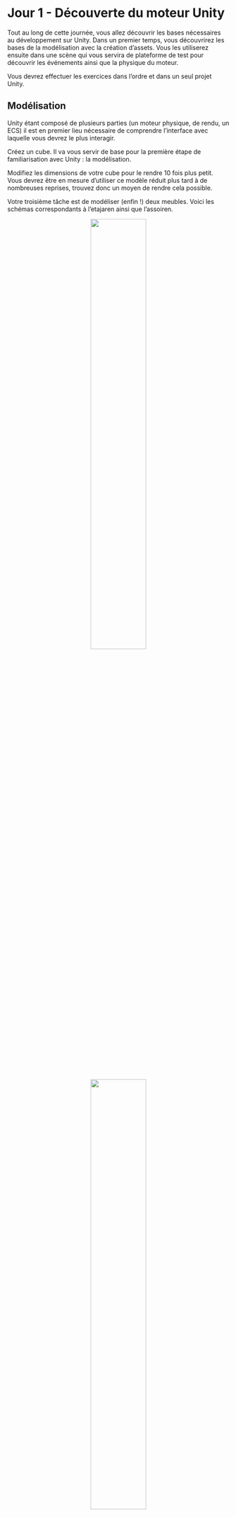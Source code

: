# Jour 1 - Découverte du moteur Unity

Tout au long de cette journée, vous allez découvrir les bases nécessaires au développement sur Unity.
Dans un premier temps, vous découvrirez les bases de la modélisation avec la création d’assets.
Vous les utiliserez ensuite dans une scène qui vous servira de plateforme de test pour découvrir les événements ainsi que la physique du moteur.

Vous devrez effectuer les exercices dans l’ordre et dans un seul projet Unity.

## Modélisation

Unity étant composé de plusieurs parties (un moteur physique, de rendu, un ECS) il est en premier lieu nécessaire de comprendre l’interface avec laquelle vous devrez le plus interagir.

Créez un cube. Il va vous servir de base pour la première étape de familiarisation avec Unity : la modélisation.

Modifiez les dimensions de votre cube pour le rendre 10 fois plus petit. Vous devrez être en mesure d’utiliser ce modèle réduit plus tard à de nombreuses reprises, trouvez donc un moyen de rendre cela possible.

Votre troisième tâche est de modéliser (enfin !) deux meubles.
Voici les schémas correspondants à l’etajaren ainsi que l’assoiren.

<div align="center">
  <img src=".github/assets/arvr_1.jpg" width=50%"/>
</div>

<div align="center">
  <img src=".github/assets/arvr_2.jpg" width=50%"/>
</div>

## IKEO War

Passons à présent à l’étape de programmation.
Les scripts que vous écrirez tout au long de cette piscine utilisent le langage C#.
Un conseil : la documentation officielle de Unity est très utile.

Commençons simple : vous devez afficher ‘start’ lorsque vous lancez votre jeu et ‘update’ à chaque nouvelle frame dans la console de debug. Profitez-en dès à présent pour vous renseigner sur les étapes de la pipeline de rendu du moteur.

Maintenant lors de chaque input du joueur (par exemple la touche espace) vous devrez faire apparaître un assoirien et un etajaren à des positions aléatoires comprises entre
[0 > x > 10; 0 > y > 10; 0 > z > 10].

Ajoutez un sol à votre scène et ajoutez de la gravité pour faire tomber vos meubles lorsqu'ils apparaissent.

Lorsque le joueur clique sur un des meubles avec sa souris, il doit disparaître. Si vous enlevez le sol, faites en sorte que vos objets précédemment instanciés soient bien supprimés et ne surchargent pas la mémoire de votre moteur et par extension de votre pc.

Ajoutez du mouvement ! Votre caméra est pour le moment statique, alors créez un script qui puisse lui permettre de se déplacer sur l’axe X selon la direction des flèches de votre clavier sur laquelle vous appuyez.
Ajoutez à ce mouvement un effet de latence, de sorte que l’interaction dans la scène soit plus fluide.

Tant que vous travaillez avec la caméra, ajoutez des effets de post-processing à cette dernière :

- Des lens-flare
- Des effets chromatiques 

Ajustez ces effets selon votre préférence.

Dernière tâche : le multijoueur.
Vous l’aurez deviné, le but est ici de rendre tout ce que vous avez accompli jusque’ici accessible à d'autres joueurs.
Vous devez permettre à d’autre joueurs de se connecter à votre scène pour qu’ils puissent :

- Voir votre scène
- Interagir avec vos assets
- Se voir entre eux (avec une capsule ou un pseudo au-dessus de la position de chaque joueur)


